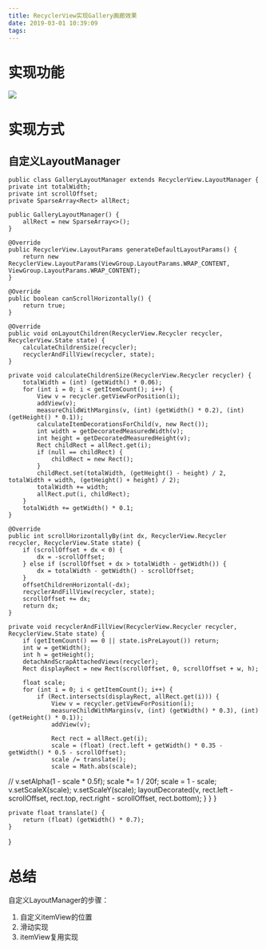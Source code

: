 ```yaml
---
title: RecyclerView实现Gallery画廊效果
date: 2019-03-01 10:39:09
tags:
---
```

# 实现功能 #
![](https://i.imgur.com/TKFFwvQ.png)
# 实现方式 #

## 自定义LayoutManager ##

    public class GalleryLayoutManager extends RecyclerView.LayoutManager {
    private int totalWidth;
    private int scrollOffset;
    private SparseArray<Rect> allRect;

    public GalleryLayoutManager() {
        allRect = new SparseArray<>();
    }

    @Override
    public RecyclerView.LayoutParams generateDefaultLayoutParams() {
        return new RecyclerView.LayoutParams(ViewGroup.LayoutParams.WRAP_CONTENT, ViewGroup.LayoutParams.WRAP_CONTENT);
    }

    @Override
    public boolean canScrollHorizontally() {
        return true;
    }

    @Override
    public void onLayoutChildren(RecyclerView.Recycler recycler, RecyclerView.State state) {
        calculateChildrenSize(recycler);
        recyclerAndFillView(recycler, state);
    }

    private void calculateChildrenSize(RecyclerView.Recycler recycler) {
        totalWidth = (int) (getWidth() * 0.06);
        for (int i = 0; i < getItemCount(); i++) {
            View v = recycler.getViewForPosition(i);
            addView(v);
            measureChildWithMargins(v, (int) (getWidth() * 0.2), (int) (getHeight() * 0.1));
            calculateItemDecorationsForChild(v, new Rect());
            int width = getDecoratedMeasuredWidth(v);
            int height = getDecoratedMeasuredHeight(v);
            Rect childRect = allRect.get(i);
            if (null == childRect) {
                childRect = new Rect();
            }
            childRect.set(totalWidth, (getHeight() - height) / 2, totalWidth + width, (getHeight() + height) / 2);
            totalWidth += width;
            allRect.put(i, childRect);
        }
        totalWidth += getWidth() * 0.1;
    }

    @Override
    public int scrollHorizontallyBy(int dx, RecyclerView.Recycler recycler, RecyclerView.State state) {
        if (scrollOffset + dx < 0) {
            dx = -scrollOffset;
        } else if (scrollOffset + dx > totalWidth - getWidth()) {
            dx = totalWidth - getWidth() - scrollOffset;
        }
        offsetChildrenHorizontal(-dx);
        recyclerAndFillView(recycler, state);
        scrollOffset += dx;
        return dx;
    }

    private void recyclerAndFillView(RecyclerView.Recycler recycler, RecyclerView.State state) {
        if (getItemCount() == 0 || state.isPreLayout()) return;
        int w = getWidth();
        int h = getHeight();
        detachAndScrapAttachedViews(recycler);
        Rect displayRect = new Rect(scrollOffset, 0, scrollOffset + w, h);

        float scale;
        for (int i = 0; i < getItemCount(); i++) {
            if (Rect.intersects(displayRect, allRect.get(i))) {
                View v = recycler.getViewForPosition(i);
                measureChildWithMargins(v, (int) (getWidth() * 0.3), (int) (getHeight() * 0.1));
                addView(v);

                Rect rect = allRect.get(i);
                scale = (float) (rect.left + getWidth() * 0.35 - getWidth() * 0.5 - scrollOffset);
                scale /= translate();
                scale = Math.abs(scale);
//                v.setAlpha(1 - scale * 0.5f);
                scale *= 1 / 20f;
                scale = 1 - scale;
                v.setScaleX(scale);
                v.setScaleY(scale);
                layoutDecorated(v, rect.left - scrollOffset, rect.top, rect.right - scrollOffset, rect.bottom);
            }
        }
    }

    private float translate() {
        return (float) (getWidth() * 0.7);
    }
}
# 总结 #
自定义LayoutManager的步骤：
1. 自定义itemView的位置
2. 滑动实现
3. itemView复用实现